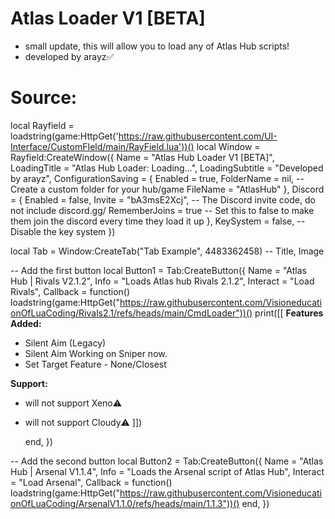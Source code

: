 # Atlas Loader V1 [BETA]
- small update, this will allow you to load any of Atlas Hub scripts!
- developed by arayz✅

# Source:

local Rayfield = loadstring(game:HttpGet('https://raw.githubusercontent.com/UI-Interface/CustomFIeld/main/RayField.lua'))()
local Window = Rayfield:CreateWindow({
   Name = "Atlas Hub Loader V1 [BETA]",
   LoadingTitle = "Atlas Hub Loader: Loading...",
   LoadingSubtitle = "Developed by arayz",
   ConfigurationSaving = {
      Enabled = true,
      FolderName = nil, -- Create a custom folder for your hub/game
      FileName = "AtlasHub"
   },
   Discord = {
      Enabled = false,
      Invite = "bA3msE2Xcj", -- The Discord invite code, do not include discord.gg/
      RememberJoins = true -- Set this to false to make them join the discord every time they load it up
   },
   KeySystem = false, -- Disable the key system
})

local Tab = Window:CreateTab("Tab Example", 4483362458) -- Title, Image

-- Add the first button
local Button1 = Tab:CreateButton({
   Name = "Atlas Hub | Rivals V2.1.2",
   Info = "Loads Atlas hub Rivals 2.1.2",
   Interact = "Load Rivals",
   Callback = function()
      loadstring(game:HttpGet("https://raw.githubusercontent.com/VisioneducationOfLuaCoding/Rivals2.1/refs/heads/main/CmdLoader"))()
      print([[
**Features Added:**

- Silent Aim (Legacy)
- Silent Aim Working on Sniper now.
- Set Target Feature - None/Closest

**Support:**
- will not support Xeno⚠️
- will not support Cloudy⚠️
]])

   end,
})

-- Add the second button
local Button2 = Tab:CreateButton({
   Name = "Atlas Hub | Arsenal V1.1.4",
   Info = "Loads the Arsenal script of Atlas Hub",
   Interact = "Load Arsenal",
   Callback = function()
      loadstring(game:HttpGet("https://raw.githubusercontent.com/VisioneducationOfLuaCoding/ArsenalV1.1.0/refs/heads/main/1.1.3"))()
   end,
})

